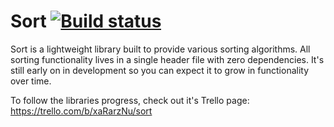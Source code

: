 # Sort [![Build status](https://ci.appveyor.com/api/projects/status/bpes5f8mv2h0d4ue?svg=true)](https://ci.appveyor.com/project/dadamitskiy/sort)

Sort is a lightweight library built to provide various sorting algorithms. All sorting functionality lives in a single header file with zero dependencies. It's still early on in development so you can expect it to grow in functionality over time.

To follow the libraries progress, check out it's Trello page: https://trello.com/b/xaRarzNu/sort
